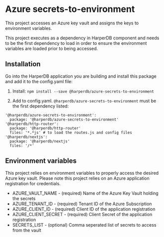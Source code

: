 # Azure secrets-to-environment
This project accesses an Azure key vault and assigns the keys to environment variables.

This project executes as a dependency in HarperDB component and needs to be the first dependency to load in order to ensure the environment variables are loaded prior to being accessed.
## Installation
Go into the HarperDB application you are building and install this package and add it to the config.yaml file:

1. Install:
`npm install --save @harperdb/azure-secrets-to-environment`

2. Add to config.yaml. `@harperdb/azure-secrets-to-environment` must be the first dependency listed:
```
'@harperdb/azure-secrets-to-environment':
  package: '@harperdb/azure-secrets-to-environment'
'@harperdb/http-router':
  package: '@harperdb/http-router'
  files: '*.*js' # to load the routes.js and config files
'@harperdb/nextjs':
  package: '@harperdb/nextjs'
  files: '/*'
```


## Environment variables
This project relies on environment variables to properly access the desired Azure key vault.  Please note this project relies on an Azure application registration for credentials.

* AZURE_VAULT_NAME - (required) Name of the Azure Key Vault holding the secrets
* AZURE_TENANT_ID - (required) Tenant ID of the Azure Subscription
* AZURE_CLIENT_ID - (required) Client ID of the application registration
* AZURE_CLIENT_SECRET - (required) Client Secret of the application registration
* SECRETS_LIST - (optional) Comma seperated list of secrets to access from the vault

